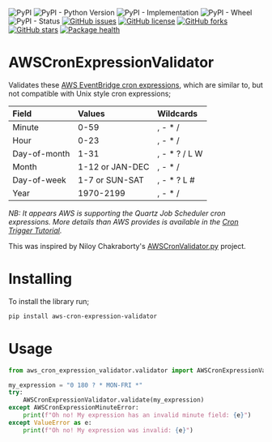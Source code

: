 ![PyPI](https://img.shields.io/pypi/v/aws_cron_expression_validator)
![PyPI - Python Version](https://img.shields.io/pypi/pyversions/aws_cron_expression_validator)
![PyPI - Implementation](https://img.shields.io/pypi/implementation/aws_cron_expression_validator)
![PyPI - Wheel](https://img.shields.io/pypi/wheel/aws_cron_expression_validator)
![PyPI - Status](https://img.shields.io/pypi/status/aws_cron_expression_validator)
[![GitHub issues](https://img.shields.io/github/issues/grumbit/aws_cron_expression_validator)](https://github.com/grumbit/aws_cron_expression_validator/issues)
[![GitHub license](https://img.shields.io/github/license/grumbit/aws_cron_expression_validator)](https://github.com/grumbit/aws_cron_expression_validator/blob/master/LICENSE)
[![GitHub forks](https://img.shields.io/github/forks/grumbit/aws_cron_expression_validator)](https://github.com/grumbit/aws_cron_expression_validator/network)
[![GitHub stars](https://img.shields.io/github/stars/grumbit/aws_cron_expression_validator)](https://github.com/grumbit/aws_cron_expression_validator/stargazers)
[![Package health](https://snyk.io/advisor/python/aws-cron-expression-validator/badge.svg)](https://snyk.io/advisor/python/aws-cron-expression-validator)

# AWSCronExpressionValidator

Validates these [AWS EventBridge cron expressions](https://docs.aws.amazon.com/eventbridge/latest/userguide/eb-create-rule-schedule.html#eb-cron-expressions), which are similar to, but not compatible with Unix style cron expressions;

| Field        | Values          | Wildcards      |
| :----------- | :-------------- | :------------- |
| Minute       | 0-59            | , - \* /       |
| Hour         | 0-23            | , - \* /       |
| Day-of-month | 1-31            | , - \* ? / L W |
| Month        | 1-12 or JAN-DEC | , - \* /       |
| Day-of-week  | 1-7 or SUN-SAT  | , - \* ? L #   |
| Year         | 1970-2199       | , - \* /       |

_NB: It appears AWS is supporting the Quartz Job Scheduler cron expressions. More details than AWS provides is available in the [Cron Trigger Tutorial](http://www.quartz-scheduler.org/documentation/quartz-2.3.0/tutorials/crontrigger.html)._

This was inspired by Niloy Chakraborty's [AWSCronValidator.py](https://gist.github.com/ultrasonex/e1fdb8354408a56df91aa4902d17aa6a) project.

# Installing

To install the library run;

```bash
pip install aws-cron-expression-validator
```

# Usage

```python
from aws_cron_expression_validator.validator import AWSCronExpressionValidator, AWSCronExpressionMinuteError

my_expression = "0 180 ? * MON-FRI *"
try:
    AWSCronExpressionValidator.validate(my_expression)
except AWSCronExpressionMinuteError:
    print(f"Oh no! My expression has an invalid minute field: {e}")
except ValueError as e:
    print(f"Oh no! My expression was invalid: {e}")
```
